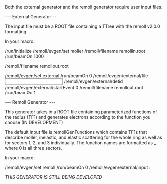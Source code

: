 Both the external generator and the remoll generator require user input files.

--- External Generator --

The input file must be a ROOT file containing a TTree with the remoll v2.0.0 formatting

In your macro:

/run/initialize
/remoll/evgen/set moller
/remoll/filename remollin.root
/run/beamOn 1000

/remoll/filename remollout.root

/remoll/evgen/set external
/run/beamOn 0
/remoll/evgen/external/file <input file name>
/remoll/evgen/external/detid <detector ID>
/remoll/evgen/external/startEvent 0
/remoll/filename remollout.root
/run/beamOn 1

--- Remoll Generator ---

This generator takes in a ROOT file containing parameterized functions of the radius (TF1) and generates
electrons according to the function you choose (IN DEVELOPMENT)

The default input file is remollGenFunctions which contains TF1s that describe moller, inelastic, and elastic
scattering for the whole ring as well as for sectors 1, 2, and 3 individually. The function names are formatted
as <scattering type> _ <sector number> where 0 is all three sectors.

In your macro:

/remoll/evgen/set remoll
/run/beamOn 0
/remoll/evgen/external/input <file name>:<function name>

*THIS GENERATOR IS STILL BEING DEVELOPED*
